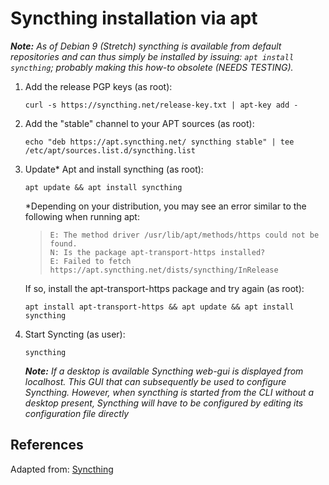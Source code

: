 # Syncthing installation via apt

***Note:** As of Debian 9 (Stretch) syncthing is available from default repositories and can thus simply be installed by issuing: `apt install syncthing`; probably making this how-to obsolete (NEEDS TESTING).*

1. Add the release PGP keys (as root):
    ```shell
    curl -s https://syncthing.net/release-key.txt | apt-key add -
    ```

2. Add the "stable" channel to your APT sources (as root):
    ```shell
    echo "deb https://apt.syncthing.net/ syncthing stable" | tee /etc/apt/sources.list.d/syncthing.list
    ```

3. Update* Apt and install syncthing (as root):
    ```shell
    apt update && apt install syncthing
    ```
    *Depending on your distribution, you may see an error similar to the following when running apt:

    >```
    >E: The method driver /usr/lib/apt/methods/https could not be found.
    >N: Is the package apt-transport-https installed?
    >E: Failed to fetch https://apt.syncthing.net/dists/syncthing/InRelease
    >```

    If so, install the apt-transport-https package and try again (as root):
    ```shell
    apt install apt-transport-https && apt update && apt install syncthing
    ```
    
4. Start Syncting (as user):
    ```shell
    syncthing
    ```
    ***Note:** If a desktop is available Syncthing web-gui is displayed from localhost. This GUI that can subsequently be used to configure Syncthing. However, when syncthing is started from the CLI without a desktop present, Syncthing will have to be configured by editing its configuration file directly*

## References

Adapted from: [Syncthing][1]


<!-- REFERENCES -->
[1]:https://apt.syncthing.net/
